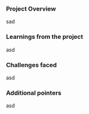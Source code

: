 ### Project Overview

 sad


### Learnings from the project

 asd


### Challenges faced

 asd


### Additional pointers

 asd


